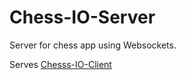 # Chess-IO-Server

Server for chess app using Websockets.

Serves [Chesss-IO-Client](https://github.com/nsgamliel/chess-io-client)